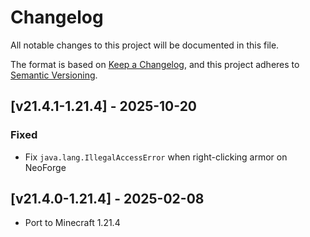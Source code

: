 # Changelog
All notable changes to this project will be documented in this file.

The format is based on [Keep a Changelog](https://keepachangelog.com/en/1.0.0/),
and this project adheres to [Semantic Versioning](https://semver.org/spec/v2.0.0.html).

## [v21.4.1-1.21.4] - 2025-10-20

### Fixed

- Fix `java.lang.IllegalAccessError` when right-clicking armor on NeoForge

## [v21.4.0-1.21.4] - 2025-02-08
- Port to Minecraft 1.21.4
